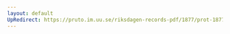 ```yaml
---
layout: default
UpRedirect: https://pruto.im.uu.se/riksdagen-records-pdf/1877/prot-1877--ak--014/prot-1877--ak--014_016.pdf
---
```

